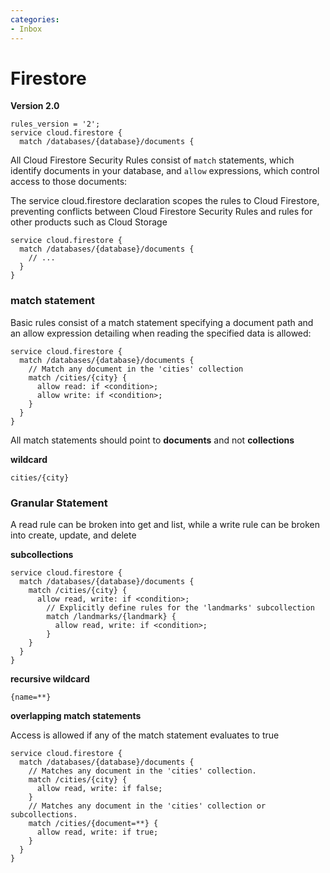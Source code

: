 ```yaml
---
categories:
- Inbox
---
```

# Firestore

**Version 2.0**

```
rules_version = '2';
service cloud.firestore {
  match /databases/{database}/documents {
```

  

All Cloud Firestore Security Rules consist of `match` statements, which identify documents in your database, and `allow` expressions, which control access to those documents:

  

  

The service cloud.firestore declaration scopes the rules to Cloud Firestore, preventing conflicts between Cloud Firestore Security Rules and rules for other products such as Cloud Storage

```
service cloud.firestore {
  match /databases/{database}/documents {
    // ...
  }
}
```

  

### **match statement**

Basic rules consist of a match statement specifying a document path and an allow expression detailing when reading the specified data is allowed:

  

```
service cloud.firestore {
  match /databases/{database}/documents {
    // Match any document in the 'cities' collection
    match /cities/{city} {
      allow read: if <condition>;
      allow write: if <condition>;
    }
  }
}
```

  

All match statements should point to **documents** and not **collections**

**wildcard**

```
cities/{city}
```

  

### **Granular Statement**

A read rule can be broken into get and list, while a write rule can be broken into create, update, and delete

  

**subcollections**

```
service cloud.firestore {
  match /databases/{database}/documents {
    match /cities/{city} {
      allow read, write: if <condition>;
        // Explicitly define rules for the 'landmarks' subcollection
        match /landmarks/{landmark} {
          allow read, write: if <condition>;
        }
    }
  }
}
```

  

**recursive wildcard**

```
{name=**}
```

  

**overlapping match statements**

Access is allowed if any of the match statement evaluates to true

```
service cloud.firestore {
  match /databases/{database}/documents {
    // Matches any document in the 'cities' collection.
    match /cities/{city} {
      allow read, write: if false;
    }
    // Matches any document in the 'cities' collection or subcollections.
    match /cities/{document=**} {
      allow read, write: if true;
    }
  }
}
```